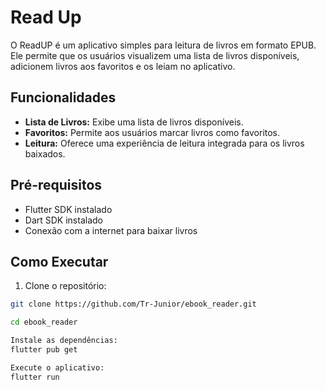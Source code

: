 # Read Up

O ReadUP é um aplicativo simples para leitura de livros em formato EPUB. Ele permite que os usuários visualizem uma lista de livros disponíveis, adicionem livros aos favoritos e os leiam no aplicativo.


## Funcionalidades

- **Lista de Livros:** Exibe uma lista de livros disponíveis.
- **Favoritos:** Permite aos usuários marcar livros como favoritos.
- **Leitura:** Oferece uma experiência de leitura integrada para os livros baixados.

## Pré-requisitos

- Flutter SDK instalado 
- Dart SDK instalado 
- Conexão com a internet para baixar livros

## Como Executar

1. Clone o repositório:

```bash
git clone https://github.com/Tr-Junior/ebook_reader.git

cd ebook_reader

Instale as dependências:
flutter pub get

Execute o aplicativo:
flutter run


